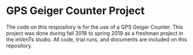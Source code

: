 # GPS Geiger Counter Project

The code on this respository is for the use of a GPS Geiger Counter. This project was done during fall 2018 to spring 2019 as a freshman project in the inVenTs studio. All code, trial runs, and documents are included on this repository.
